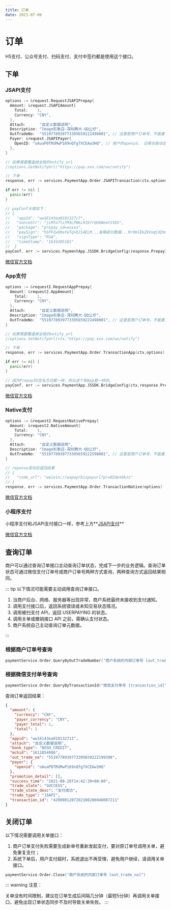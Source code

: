 ```yaml
---
title: 订单
date: 2021-07-06
---
```


# 订单

H5支付、公众号支付、扫码支付、支付中签约都是使用这个接口。

## 下单

### JSAPI支付

``` go
options := &request.RequestJSAPIPrepay{
  Amount: &request.JSAPIAmount{
    Total:    1,
    Currency: "CNY",
  },
  Attach:      "自定义数据说明",
  Description: "Image形象店-深圳腾大-QQ公仔",
  OutTradeNo:  "5519778939773395659222498001", // 这里是商户订单号，不能重复提交给微信
  Payer: &request.JSAPIPayer{
    OpenID: "oAuaP0TRUMwP169nQfg7XCEAw3HQ", // 用户的openid， 记得也是动态的。
  },
}

// 如果需要覆盖掉全局的notify_url
//options.SetNotifyUrl("https://pay.xxx.com/wx/notify")

// 下单
response, err := services.PaymentApp.Order.JSAPITransaction(ctx,options)

if err != nil {
  panic(err)
}

// payConf大致如下：
// {
//   "appId": "ww16143ea0101327c7",
//   "nonceStr": "jcMfo7lsfM3LPWkLRJb7rQU6WeatStEU",
//   "package": "prepay_id=xxxxx",
//   "paySign": "hSPF2wU0aYeTq+DJ14ELM...省略部分数据...RrOmlEkZXVxqCdZmniLdA==",
//   "signType": "RSA",
//   "timeStamp": "1634305101"
//  }
payConf, err := services.PaymentApp.JSSDK.BridgeConfig(response.PrepayID, true)

```

[微信官方文档](https://pay.weixin.qq.com/wiki/doc/apiv3/apis/chapter3_1_1.shtml)

### App支付

``` go
options := &request2.RequestAppPrepay{
  Amount: &request2.AppAmount{
    Total:    1,
    Currency: "CNY",
  },
  Attach:      "自定义数据说明",
  Description: "Image形象店-深圳腾大-QQ公仔",
  OutTradeNo:  "5519778939773395659222498001", // 这里是商户订单号，不能重复提交给微信
}

// 如果需要覆盖掉全局的notify_url
//options.SetNotifyUrl(ctx,"https://pay.xxx.com/wx/notify")

// 下单
response, err := services.PaymentApp.Order.TransactionApp(ctx,options)

if err != nil {
  panic(err)
}

// 因为PrepayID签名方式都一样，所以这个和App是一样的。
payConf, err := services.PaymentApp.JSSDK.BridgeConfig(ctx,response.PrepayID, true)
```

[微信官方文档](https://pay.weixin.qq.com/wiki/doc/apiv3/apis/chapter3_2_1.shtml)

### Native支付

``` go
options := &request2.RequestNativePrepay{
  Amount: &request2.NativeAmount{
    Total:    1,
    Currency: "CNY",
  },
  Attach:      "自定义数据说明",
  Description: "Image形象店-深圳腾大-QQ公仔",
  OutTradeNo:  "5519778939773395659222598001", // 这里是商户订单号，不能重复提交给微信
}

// reponse成功后返回结果
// {
//   "code_url": "weixin://wxpay/bizpayurl?pr=OZdex6kzz"
// }
response, err := services.PaymentApp.Order.TransactionNative(options)
```

[微信官方文档](https://pay.weixin.qq.com/wiki/doc/apiv3/apis/chapter3_4_1.shtml)

### 小程序支付

小程序支付和JSAPI支付接口一样，参考上方**[JSAPI支付](#JSAPI支付)**

[微信官方文档](https://pay.weixin.qq.com/wiki/doc/apiv3/apis/chapter3_5_1.shtml)



## 查询订单

商户可以通过查询订单接口主动查询订单状态，完成下一步的业务逻辑。查询订单状态可通过微信支付订单号或商户订单号两种方式查询，两种查询方式返回结果相同。

::: tip
以下情况可能需要主动调用查询订单接口。

1. 当商户后台、网络、服务器等出现异常，商户系统最终未接收到支付通知。
2. 调用支付接口后，返回系统错误或未知交易状态情况。
3. 调用被扫支付 API，返回 USERPAYING 的状态。
4. 调用关单或撤销接口 API 之前，需确认支付状态。
5. 商户系统自己主动查询订单元数据。

:::

### 根据商户订单号查询
```go
paymentService.Order.QueryByOutTradeNumber("商户系统的内部订单号 [out_trade_no]")
```

### 根据微信支付单号查询
``` go
paymentService.Order.QueryByTransactionId("微信支付单号 [transaction_id]")
```

查询订单返回结果：
``` json
{
  "amount": {
    "currency": "CNY",
    "payer_currency": "CNY",
    "payer_total": 1,
    "total": 1
  },
  "appid": "ww16143ea010132711",
  "attach": "自定义数据说明",
  "bank_type": "BOSH_CREDIT",
  "mchid": "1611854986",
  "out_trade_no": "5519778939773395659222199398",
  "payer": {
    "openid": "oAuaP0TRUMwP169nQfg7XCEAw3HQ"
  },
  "promotion_detail": [],
  "success_time": "2021-08-28T14:42:39+08:00",
  "trade_state": "SUCCESS",
  "trade_state_desc": "支付成功",
  "trade_type": "JSAPI",
  "transaction_id": "4200001207202108286046087211"
}
```

## 关闭订单

以下情况需要调用关单接口：
1. 商户订单支付失败需要生成新单号重新发起支付，要对原订单号调用关单，避免重复支付；
2. 系统下单后，用户支付超时，系统退出不再受理，避免用户继续，请调用关单接口。

``` go
paymentService.Order.Close("商户系统的内部订单号 [out_trade_no]")
```

::: warning
注意： 

关单没有时间限制，建议在订单生成后间隔几分钟（最短5分钟）再调用关单接口，避免出现订单状态同步不及时导致关单失败。
:::
